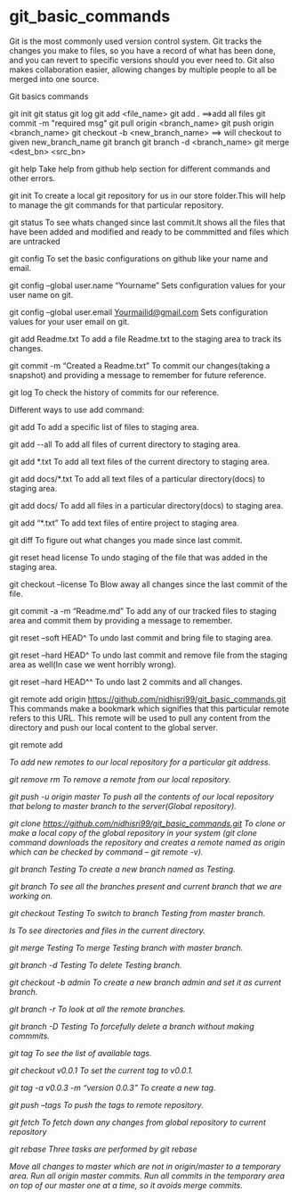 # git_basic_commands

Git is the most commonly used version control system. Git tracks the changes you make to files, so you have a record of what has been done, and you can revert to specific versions should you ever need to. Git also makes collaboration easier, allowing changes by multiple people to all be merged into one source.

Git basics commands

git init
git status 
git log
git add <file_name> 
git add . ==>add all files
git commit -m "required msg"
git pull origin <branch_name>
git push origin <branch_name>
git checkout -b <new_branch_name> ==> will checkout to given new_branch_name
git branch <branch-name>
git branch -d <branch_name>
git merge <dest_bn> <src_bn>


git help 
Take help from github help section for different commands and other errors.

git init 
To create a local git repository for us in our store folder.This will help to manage the git commands for that particular repository.

git status 
To see whats changed since last commit.It shows all the files that have been added and modified and ready to be commmitted and files which are untracked

git config 
To set the basic configurations on github like your name and email.

git config –global user.name “Yourname” 
Sets configuration values for your user name on git.

git config –global user.email Yourmailid@gmail.com
Sets configuration values for your user email on git.

git add Readme.txt
To add a file Readme.txt to the staging area to track its changes.

git commit -m “Created a Readme.txt” 
To commit our changes(taking a snapshot) and providing a message to remember for future reference.

git log 
To check the history of commits for our reference.

Different ways to use add command:

git add
To add a specific list of files to staging area.

git add --all
To add all files of current directory to staging area.

git add *.txt
To add all text files of the current directory to staging area.

git add docs/*.txt
To add all text files of a particular directory(docs) to staging area.

git add docs/
To add all files in a particular directory(docs) to staging area.

git add “*.txt”
To add text files of entire project to staging area.

git diff
To figure out what changes you made since last commit.

git reset head license
To undo staging of the file that was added in the staging area.

git checkout –license
To Blow away all changes since the last commit of the file.

git commit -a -m “Readme.md”
To add any of our tracked files to staging area and commit them by providing a message to remember.

git reset –soft HEAD^
To undo last commit and bring file to staging area.

git reset –hard HEAD^
To undo last commit and remove file from the staging area as well(In case we went horribly wrong).

git reset –hard HEAD^^
To undo last 2 commits and all changes.

git remote add origin https://github.com/nidhisri99/git_basic_commands.git
This commands make a bookmark which signifies that this particular remote refers to this URL.
This remote will be used to pull any content from the directory and push our local content to the global server.

git remote add <address> 
To add new remotes to our local repository for a particular git address.

git remove rm
To remove a remote from our local repository.

git push -u origin master
To push all the contents of our local repository that belong to master branch to the server(Global repository).

git clone https://github.com/nidhisri99/git_basic_commands.git
To clone or make a local copy of the global repository in your system
(git clone command downloads the repository and creates a remote named as origin which can be checked by command – git remote -v).

git branch Testing
To create a new branch named as Testing.

git branch
To see all the branches present and current branch that we are working on.

git checkout Testing
To switch to branch Testing from master branch.

ls
To see directories and files in the current directory.

git merge Testing
To merge Testing branch with master branch.

git branch -d Testing
To delete Testing branch.

git checkout -b admin
To create a new branch admin and set it as current branch.

git branch -r
To look at all the remote branches.

git branch -D Testing
To forcefully delete a branch without making commmits.

git tag
To see the list of available tags.

git checkout v0.0.1
To set the current tag to v0.0.1.

git tag -a v0.0.3 -m “version 0.0.3”
To create a new tag.

git push –tags
To push the tags to remote repository.

git fetch
To fetch down any changes from global repository to current repository

git rebase
Three tasks are performed by git rebase

Move all changes to master which are not in origin/master to a temporary area.
Run all origin master commits.
Run all commits in the temporary area on top of our master one at a time, so it avoids merge commits.
